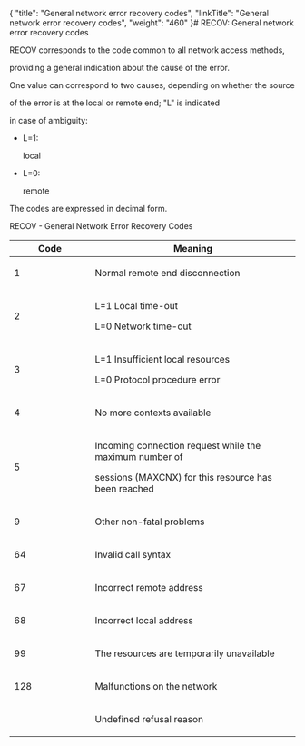 {
    "title": "General network error recovery codes",
    "linkTitle": "General network error recovery codes",
    "weight": "460"
}# <span id="title"></span>RECOV: General network error recovery codes

<span id="RECOV___General_Network_Error_Recovery_Codes"></span>RECOV corresponds to the code common to all network access methods,
providing a general indication about the cause of the error.

One value can correspond to two causes, depending on whether the source
of the error is at the local or remote end; "L" is indicated
in case of ambiguity:

-   L=1:
    local
-   L=0:
    remote

The codes are expressed in decimal form.

RECOV - General Network Error Recovery Codes

<table data-cellspacing="0">
<thead>
<tr class="header">
<th>Code</th>
<th>Meaning</th>
</tr>
</thead>
<tbody>
<tr class="odd" data-valign="top">
<td width="28.271%"><p>1</p></td>
<td width="71.729%"><p>Normal remote end disconnection</p></td>
</tr>
<tr class="even" data-valign="top">
<td width="28.271%"><p>2</p></td>
<td width="71.729%"><p>L=1 Local time-out</p>
<p>L=0 Network time-out</p></td>
</tr>
<tr class="odd" data-valign="top">
<td width="28.271%"><p>3</p></td>
<td width="71.729%"><p>L=1 Insufficient local resources</p>
<p>L=0 Protocol procedure error</p></td>
</tr>
<tr class="even" data-valign="top">
<td width="28.271%"><p>4</p></td>
<td width="71.729%"><p>No more contexts available</p></td>
</tr>
<tr class="odd" data-valign="top">
<td width="28.271%"><p>5</p></td>
<td width="71.729%"><p>Incoming connection request while the maximum number of
sessions (MAXCNX) for this resource has been reached</p></td>
</tr>
<tr class="even" data-valign="top">
<td width="28.271%"><p>9</p></td>
<td width="71.729%"><p>Other non-fatal problems</p></td>
</tr>
<tr class="odd" data-valign="top">
<td width="28.271%"><p>64</p></td>
<td width="71.729%"><p>Invalid call syntax</p></td>
</tr>
<tr class="even" data-valign="top">
<td width="28.271%"><p>67</p></td>
<td width="71.729%"><p>Incorrect remote address</p></td>
</tr>
<tr class="odd" data-valign="top">
<td width="28.271%"><p>68</p></td>
<td width="71.729%"><p>Incorrect local address</p></td>
</tr>
<tr class="even" data-valign="top">
<td width="28.271%"><p>99</p></td>
<td width="71.729%"><p>The resources are temporarily unavailable</p></td>
</tr>
<tr class="odd" data-valign="top">
<td width="28.271%"><p>128</p></td>
<td width="71.729%"><p>Malfunctions on the network</p></td>
</tr>
<tr class="even" data-valign="top">
<td width="28.271%"><p> </p></td>
<td width="71.729%"><p>Undefined refusal reason</p></td>
</tr>
</tbody>
</table>
